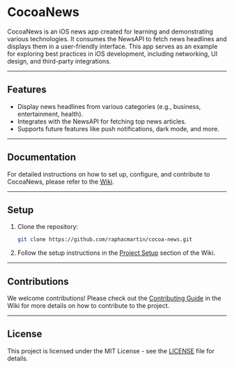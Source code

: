 # CocoaNews

CocoaNews is an iOS news app created for learning and demonstrating various technologies. It consumes the NewsAPI to fetch news headlines and displays them in a user-friendly interface. This app serves as an example for exploring best practices in iOS development, including networking, UI design, and third-party integrations.

---

## Features

- Display news headlines from various categories (e.g., business, entertainment, health).
- Integrates with the NewsAPI for fetching top news articles.
- Supports future features like push notifications, dark mode, and more.

---

## Documentation

For detailed instructions on how to set up, configure, and contribute to CocoaNews, please refer to the [Wiki](https://github.com/raphacmartin/cocoa-news/wiki).

---

## Setup

1. Clone the repository:
   ```bash
   git clone https://github.com/raphacmartin/cocoa-news.git
   ```
2. Follow the setup instructions in the [Project Setup](https://github.com/raphacmartin/cocoa-news/wiki/Project-Setup) section of the Wiki.

---

## Contributions

We welcome contributions! Please check out the [Contributing Guide](https://github.com/raphacmartin/cocoa-news/wiki/Contributions) in the Wiki for more details on how to contribute to the project.

---

## License

This project is licensed under the MIT License - see the [LICENSE](LICENSE) file for details.